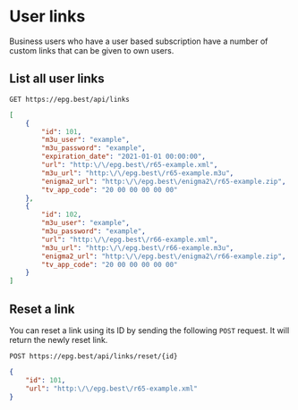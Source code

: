 # User links

Business users who have a user based subscription have a number of custom links that can be given to own users. 

## List all user links

`GET https://epg.best/api/links`

```json
[
	{
		"id": 101,
		"m3u_user": "example",
		"m3u_password": "example",
        "expiration_date": "2021-01-01 00:00:00",
		"url": "http:\/\/epg.best\/r65-example.xml",
		"m3u_url": "http:\/\/epg.best\/r65-example.m3u",
		"enigma2_url": "http:\/\/epg.best\/enigma2\/r65-example.zip",
        "tv_app_code": "20 00 00 00 00 00"
	},
	{
		"id": 102,
		"m3u_user": "example",
		"m3u_password": "example",
		"url": "http:\/\/epg.best\/r66-example.xml",
		"m3u_url": "http:\/\/epg.best\/r66-example.m3u",
		"enigma2_url": "http:\/\/epg.best\/enigma2\/r66-example.zip",
		"tv_app_code": "20 00 00 00 00 00"
	}
]
```

## Reset a link

You can reset a link using its ID by sending the following `POST` request. It will return the newly reset link.

`POST https://epg.best/api/links/reset/{id}`

```json
{
    "id": 101,
    "url": "http:\/\/epg.best\/r65-example.xml"
}
```
